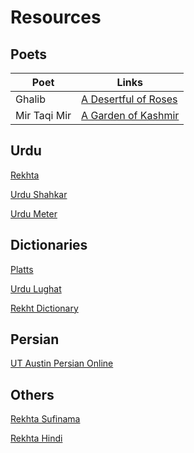 # Resources


## **Poets**

| Poet          | Links |
|---------------|-------|
| Ghalib        |[A Desertful of Roses](http://www.columbia.edu/itc/mealac/pritchett/00ghalib/)             |
| Mir Taqi Mir  |[A Garden of Kashmir](http://www.columbia.edu/itc/mealac/pritchett/00garden/index.html)    |


## **Urdu**

[Rekhta](https://rekhta.org/)

[Urdu Shahkar](https://urdushahkar.org/)

[Urdu Meter](http://www.columbia.edu/itc/mealac/pritchett/00ghalib/meterbk/00_intro.html)


## **Dictionaries**

[Platts](https://dsal.uchicago.edu/dictionaries/platts/index.html)

[Urdu Lughat](http://udb.gov.pk/)

[Rekht Dictionary](https://www.rekhtadictionary.com/)


## **Persian**

[UT Austin Persian Online](http://sites.la.utexas.edu/persian_online_resources/)


## **Others**
[Rekhta Sufinama](https://www.sufinama.org/)

[Rekhta Hindi](https://hindwi.org/)